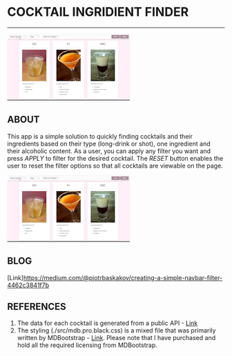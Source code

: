 COCKTAIL INGRIDIENT FINDER
=========================
-------------------------

![Alt Text](./short-walk-through.gif)

ABOUT
-----

This app is a simple solution to quickly finding cocktails and their ingredients based on their type (long-drink or shot), one
ingredient and their alcoholic content. As a user, you can apply any filter you want and press *APPLY* to filter for the 
desired cocktail. The *RESET* button enables the user to reset the filter options so that all cocktails are viewable on the page.

![Image](https://github.com/Baskakovs/phase-1-project/blob/main/phase-1-project/short-walk-through.gif)

BLOG
----
[Link]https://medium.com/@pjotrbaskakov/creating-a-simple-navbar-filter-4462c3841f7b

REFERENCES
----------

1. The data for each cocktail is generated from a public API - [Link](https://www.thecocktaildb.com/api/json/v1/1/search.php?s)
2. The styling (./src/mdb.pro.black.css) is a mixed file that was primarily written by MDBootstrap - [Link](https://mdbootstrap.com/). Please note that I have purchased and hold all the required licensing from MDBootstrap.





